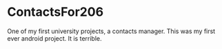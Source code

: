 # ContactsFor206

One of my first university projects, a contacts manager. This was my first ever android project. It is terrible.
